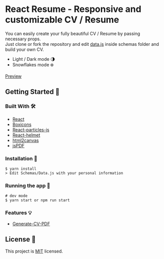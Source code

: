 # React Resume - Responsive and customizable CV / Resume

You can easily create your fully beautiful CV / Resume by passing necessary props. <br/>
Just clone or fork the repository and edit [data.js](https://github.com/Maaato/react-resume/blob/master/src/Schemas/Data.js) inside schemas folder and build your own CV.

- Light / Dark mode 🌗
- Snowflakes mode ❄️

[Preview](https://react-resume-rho.vercel.app)

## Getting Started 👋
### Built With 🛠️

- [React](https://es.reactjs.org)
- [Boxicons](https://boxicons.com)
- [React-particles-js](https://www.npmjs.com/package/react-particles-js)
- [React-helmet](https://github.com/nfl/react-helmet)
- [html2canvas](https://github.com/niklasvh/html2canvas)
- [jsPDF](https://github.com/parallax/jsPDF)

### Installation 🔧
```
$ yarn install
> Edit Schemas/Data.js with your personal information
```
### Running the app 🏃
```
# dev mode
$ yarn start or npm run start
```

### Features 💡
- [Generate-CV-PDF](https://github.com/Maaato/react-resume/tree/feature/cv-pdf-generator)

## License :memo:

This project is [MIT](LICENCE) licensed.
